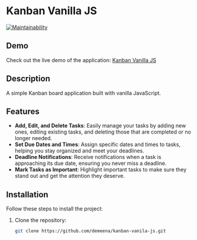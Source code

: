 # Kanban Vanilla JS

[![Maintainability](https://api.codeclimate.com/v1/badges/your-badge-id/maintainability)](https://codeclimate.com/github/demeena/kanban-vanila-js/maintainability)

## Demo

Check out the live demo of the application: [Kanban Vanilla JS](https://demeena.github.io/kanban-vanila-js/)

## Description

A simple Kanban board application built with vanilla JavaScript.

## Features

- **Add, Edit, and Delete Tasks**: Easily manage your tasks by adding new ones, editing existing tasks, and deleting those that are completed or no longer needed.
- **Set Due Dates and Times**: Assign specific dates and times to tasks, helping you stay organized and meet your deadlines.
- **Deadline Notifications**: Receive notifications when a task is approaching its due date, ensuring you never miss a deadline.
- **Mark Tasks as Important**: Highlight important tasks to make sure they stand out and get the attention they deserve.

## Installation

Follow these steps to install the project:

1. Clone the repository:
   ```bash
   git clone https://github.com/demeena/kanban-vanila-js.git


